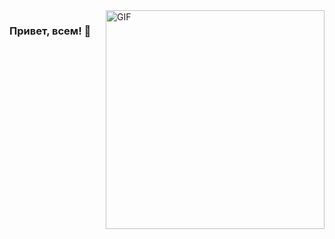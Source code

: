 <img alt="GIF" align="right" src="https://media3.giphy.com/media/v1.Y2lkPTc5MGI3NjExMHZweWwxOHhocnd1aWNjM2owcWRnaG93M3F5M205Y3F2Mml3ZXU2NCZlcD12MV9pbnRlcm5hbF9naWZfYnlfaWQmY3Q9Zw/dxn6fRlTIShoeBr69N/giphy.gif" width="350px" height="350" />

### Привет, всем! 👋

<!--
**metgen/metgen** is a ✨ _special_ ✨ repository because its `README.md` (this file) appears on your GitHub profile.

Here are some ideas to get you started:

- 🔭 I’m currently working on ...
- 🌱 I’m currently learning ...
- 👯 I’m looking to collaborate on ...
- 🤔 I’m looking for help with ...
- 💬 Ask me about ...
- 📫 How to reach me: ...
- 😄 Pronouns: ...
- ⚡ Fun fact: ...
-->

